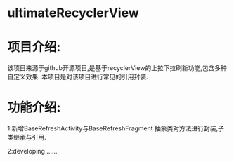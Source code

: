 # ultimateRecyclerView

# 项目介绍:

  该项目来源于github开源项目,是基于recyclerView的上拉下拉刷新功能,包含多种自定义效果.
  本项目是对该项目进行常见的引用封装.
  
  
# 功能介绍:

  1:新增BaseRefreshActivity与BaseRefreshFragment 抽象类对方法进行封装,子类继承与引用.
  
  2:developing ......
  
  
  
